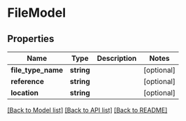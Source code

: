 # FileModel

## Properties
Name | Type | Description | Notes
------------ | ------------- | ------------- | -------------
**file_type_name** | **string** |  | [optional] 
**reference** | **string** |  | [optional] 
**location** | **string** |  | [optional] 

[[Back to Model list]](../README.md#documentation-for-models) [[Back to API list]](../README.md#documentation-for-api-endpoints) [[Back to README]](../README.md)


